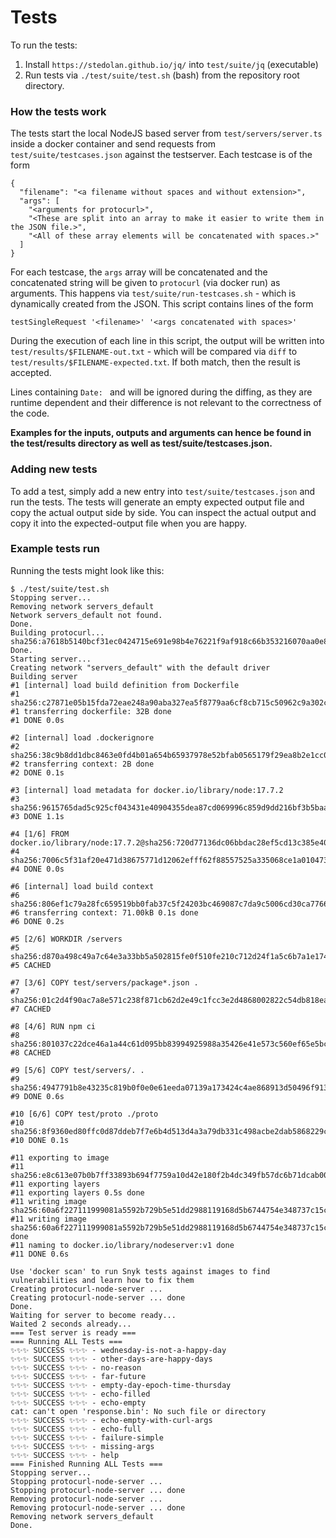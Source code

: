 # Tests

To run the tests:

1. Install `https://stedolan.github.io/jq/` into `test/suite/jq` (executable)
2. Run tests via `./test/suite/test.sh` (bash) from the repository root directory.

### How the tests work

The tests start the local NodeJS based server from `test/servers/server.ts` inside a docker container and send requests
from `test/suite/testcases.json` against the testserver. Each testcase is of the form

```
{
  "filename": "<a filename without spaces and without extension>",
  "args": [
    "<arguments for protocurl>",
    "<These are split into an array to make it easier to write them in the JSON file.>",
    "<All of these array elements will be concatenated with spaces.>"
  ]
}
```

For each testcase, the `args` array will be concatenated and the concatenated string will be given to `protocurl` (via
docker run) as arguments. This happens via `test/suite/run-testcases.sh` - which is dynamically created from the JSON.
This script contains lines of the form

```
testSingleRequest '<filename>' '<args concatenated with spaces>'
```

During the execution of each line in this script, the output will be written into `test/results/$FILENAME-out.txt` -
which will be compared via `diff` to `test/results/$FILENAME-expected.txt`. If both match, then the result is accepted.

Lines containing `Date: ` and will be ignored during the diffing, as they are runtime dependent and their difference is
not relevant to the correctness of the code.

**Examples for the inputs, outputs and arguments can hence be found in the test/results directory as well as
test/suite/testcases.json.**

### Adding new tests

To add a test, simply add a new entry into `test/suite/testcases.json` and run the tests. The tests will generate an
empty expected output file and copy the actual output side by side. You can inspect the actual output and copy it into
the expected-output file when you are happy.

### Example tests run

Running the tests might look like this:

```
$ ./test/suite/test.sh
Stopping server...
Removing network servers_default
Network servers_default not found.
Done.
Building protocurl...
sha256:a7618b5140bcf31ec0424715e691e98b4e76221f9af918c66b353216070aa0e8
Done.
Starting server...
Creating network "servers_default" with the default driver
Building server
#1 [internal] load build definition from Dockerfile
#1 sha256:c27871e05b15fda72eae248a90aba327ea5f8779aa6cf8cb715c50962c9a302c
#1 transferring dockerfile: 32B done
#1 DONE 0.0s

#2 [internal] load .dockerignore
#2 sha256:38c9b8dd1dbc8463e0fd4b01a654b65937978e52bfab0565179f29ea8b2e1cc0
#2 transferring context: 2B done
#2 DONE 0.1s

#3 [internal] load metadata for docker.io/library/node:17.7.2
#3 sha256:9615765dad5c925cf043431e40904355dea87cd069996c859d9dd216bf3b5baa
#3 DONE 1.1s

#4 [1/6] FROM docker.io/library/node:17.7.2@sha256:720d77136dc06bbdac28ef5cd13c385e40a2f1bfaaf7340180fc66820cc184e3
#4 sha256:7006c5f31af20e471d38675771d12062efff62f88557525a335068ce1a010473
#4 DONE 0.0s

#6 [internal] load build context
#6 sha256:806ef1c79a28fc659519bb0fab37c5f24203bc469087c7da9c5006cd30ca7766
#6 transferring context: 71.00kB 0.1s done
#6 DONE 0.2s

#5 [2/6] WORKDIR /servers
#5 sha256:d870a498c49a7c64e3a33bb5a502815fe0f510fe210c712d24f1a5c6b7a1e174
#5 CACHED

#7 [3/6] COPY test/servers/package*.json .
#7 sha256:01c2d4f90ac7a8e571c238f871cb62d2e49c1fcc3e2d4868002822c54db818ea
#7 CACHED

#8 [4/6] RUN npm ci
#8 sha256:801037c22dce46a1a44c61d095bb83994925988a35426e41e573c560ef65e5bc
#8 CACHED

#9 [5/6] COPY test/servers/. .
#9 sha256:4947791b8e43235c819b0f0e0e61eeda07139a173424c4ae868913d50496f913
#9 DONE 0.6s

#10 [6/6] COPY test/proto ./proto
#10 sha256:8f9360ed80ffc0d87ddeb7f7e6b4d513d4a3a79db331c498acbe2dab5868229c
#10 DONE 0.1s

#11 exporting to image
#11 sha256:e8c613e07b0b7ff33893b694f7759a10d42e180f2b4dc349fb57dc6b71dcab00
#11 exporting layers
#11 exporting layers 0.5s done
#11 writing image sha256:60a6f227111999081a5592b729b5e51dd2988119168d5b6744754e348737c15c
#11 writing image sha256:60a6f227111999081a5592b729b5e51dd2988119168d5b6744754e348737c15c done
#11 naming to docker.io/library/nodeserver:v1 done
#11 DONE 0.6s

Use 'docker scan' to run Snyk tests against images to find vulnerabilities and learn how to fix them
Creating protocurl-node-server ...
Creating protocurl-node-server ... done
Done.
Waiting for server to become ready...
Waited 2 seconds already...
=== Test server is ready ===
=== Running ALL Tests ===
✨✨✨ SUCCESS ✨✨✨ - wednesday-is-not-a-happy-day
✨✨✨ SUCCESS ✨✨✨ - other-days-are-happy-days
✨✨✨ SUCCESS ✨✨✨ - no-reason
✨✨✨ SUCCESS ✨✨✨ - far-future
✨✨✨ SUCCESS ✨✨✨ - empty-day-epoch-time-thursday
✨✨✨ SUCCESS ✨✨✨ - echo-filled
✨✨✨ SUCCESS ✨✨✨ - echo-empty
cat: can't open 'response.bin': No such file or directory
✨✨✨ SUCCESS ✨✨✨ - echo-empty-with-curl-args
✨✨✨ SUCCESS ✨✨✨ - echo-full
✨✨✨ SUCCESS ✨✨✨ - failure-simple
✨✨✨ SUCCESS ✨✨✨ - missing-args
✨✨✨ SUCCESS ✨✨✨ - help
=== Finished Running ALL Tests ===
Stopping server...
Stopping protocurl-node-server ...
Stopping protocurl-node-server ... done
Removing protocurl-node-server ...
Removing protocurl-node-server ... done
Removing network servers_default
Done.
```